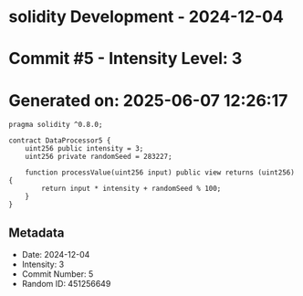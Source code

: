 ﻿# solidity Development - 2024-12-04
# Commit #5 - Intensity Level: 3
# Generated on: 2025-06-07 12:26:17
```solidity
pragma solidity ^0.8.0;

contract DataProcessor5 {
    uint256 public intensity = 3;
    uint256 private randomSeed = 283227;

    function processValue(uint256 input) public view returns (uint256) {
        return input * intensity + randomSeed % 100;
    }
}
```
## Metadata
- Date: 2024-12-04
- Intensity: 3
- Commit Number: 5
- Random ID: 451256649
